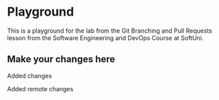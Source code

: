 # Playground
This is a playground for the lab from the Git Branching and Pull Requests lesson from the Software Engineering and DevOps Course at SoftUni.

## Make your changes here
Added changes

Added remote changes
